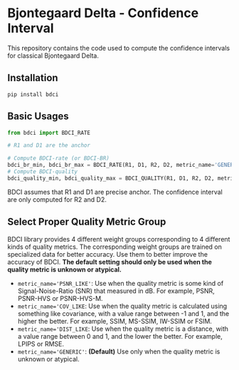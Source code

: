 # Bjontegaard Delta - Confidence Interval

This repository contains the code used to compute the confidence intervals for classical Bjontegaard Delta.

## Installation

```
pip install bdci
```

## Basic Usages

```python
from bdci import BDCI_RATE

# R1 and D1 are the anchor

# Compute BDCI-rate (or BDCI-BR)
bdci_br_min, bdci_br_max = BDCI_RATE(R1, D1, R2, D2, metric_name='GENERIC')
# Compute BDCI-quality
bdci_quality_min, bdci_quality_max = BDCI_QUALITY(R1, D1, R2, D2, metric_name='GENERIC')
```

BDCI assumes that R1 and D1 are precise anchor. The confidence interval are only computed for R2 and D2.

## Select Proper Quality Metric Group

BDCI library provides 4 different weight groups corresponding to 4 different kinds of quality metrics. The corresponding weight groups are trained on specialized data for better accuracy. Use them to better improve the accuracy of BDCI. **The default setting should only be used when the quality metric is unknown or atypical.**

* `metric_name='PSNR_LIKE'`: Use when the quality metric is some kind of Signal-Noise-Ratio (SNR) that measured in dB. For example, PSNR, PSNR-HVS or PSNR-HVS-M.
* `metric_name='COV_LIKE`: Use when the quality metric is calculated using something like covariance, with a value range between -1 and 1, and the higher the better. For example, SSIM, MS-SSIM, IW-SSIM or FSIM.
* `metric_name='DIST_LIKE`: Use when the quality metric is a distance, with a value range between 0 and 1, and the lower the better. For example, LPIPS or RMSE.
* `metric_name='GENERIC'`: **(Default)** Use only when the quality metric is unknown or atypical.